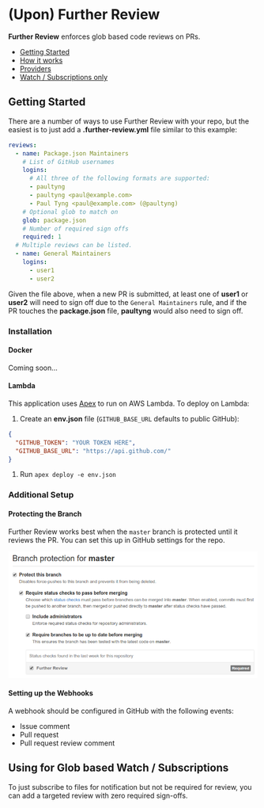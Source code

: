 # (Upon) Further Review

**Further Review** enforces glob based code reviews on PRs.

* [Getting Started](#getting-started)
* [How it works](doc/how-it-works.md)
* [Providers](doc/providers.md)
* [Watch / Subscriptions only](#using-for-glob-based-watch--subscriptions)

## Getting Started

There are a number of ways to use Further Review with your repo, but the easiest is to just add a **.further-review.yml** file similar to this example:

```yaml
reviews:
  - name: Package.json Maintainers
    # List of GitHub usernames
    logins:
      # All three of the following formats are supported:
      - paultyng
      - paultyng <paul@example.com>
      - Paul Tyng <paul@example.com> (@paultyng)
    # Optional glob to match on
    glob: package.json
    # Number of required sign offs
    required: 1
  # Multiple reviews can be listed.
  - name: General Maintainers
    logins:
      - user1
      - user2
```

Given the file above, when a new PR is submitted, at least one of **user1** or **user2** will need to sign off due to the `General Maintainers` rule, and if the PR touches the **package.json** file, **paultyng** would also need to sign off.

### Installation

#### Docker

Coming soon...

#### Lambda

This application uses [Apex](http://apex.run) to run on AWS Lambda.  To deploy on Lambda:

1. Create an **env.json** file (`GITHUB_BASE_URL` defaults to public GitHub):

  ```json
  {
    "GITHUB_TOKEN": "YOUR TOKEN HERE",
    "GITHUB_BASE_URL": "https://api.github.com/"
  }
  ```

1. Run `apex deploy -e env.json`

### Additional Setup

#### Protecting the Branch

Further Review works best when the `master` branch is protected until it reviews the PR.  You can set this up in GitHub settings for the repo.

![Protecting the master branch](doc/img/protect-branch.png)

#### Setting up the Webhooks

A webhook should be configured in GitHub with the following events:

* Issue comment
* Pull request
* Pull request review comment

## Using for Glob based Watch / Subscriptions

To just subscribe to files for notification but not be required for review, you can add a targeted review with zero required sign-offs.
